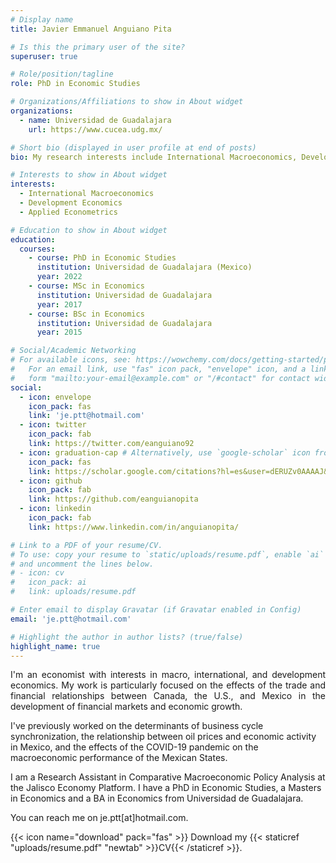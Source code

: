 ```yaml
---
# Display name
title: Javier Emmanuel Anguiano Pita

# Is this the primary user of the site?
superuser: true

# Role/position/tagline
role: PhD in Economic Studies

# Organizations/Affiliations to show in About widget
organizations:
  - name: Universidad de Guadalajara
    url: https://www.cucea.udg.mx/

# Short bio (displayed in user profile at end of posts)
bio: My research interests include International Macroeconomics, Development Economics and Regional Economics. 

# Interests to show in About widget
interests:
  - International Macroeconomics
  - Development Economics 
  - Applied Econometrics

# Education to show in About widget
education:
  courses:
    - course: PhD in Economic Studies
      institution: Universidad de Guadalajara (Mexico)
      year: 2022
    - course: MSc in Economics
      institution: Universidad de Guadalajara
      year: 2017
    - course: BSc in Economics
      institution: Universidad de Guadalajara 
      year: 2015

# Social/Academic Networking
# For available icons, see: https://wowchemy.com/docs/getting-started/page-builder/#icons
#   For an email link, use "fas" icon pack, "envelope" icon, and a link in the
#   form "mailto:your-email@example.com" or "/#contact" for contact widget.
social:
  - icon: envelope
    icon_pack: fas
    link: 'je.ptt@hotmail.com'
  - icon: twitter
    icon_pack: fab
    link: https://twitter.com/eanguiano92
  - icon: graduation-cap # Alternatively, use `google-scholar` icon from `ai` icon pack
    icon_pack: fas
    link: https://scholar.google.com/citations?hl=es&user=dERUZv0AAAAJ&view_op=list_works&sortby=pubdate
  - icon: github
    icon_pack: fab
    link: https://github.com/eanguianopita
  - icon: linkedin
    icon_pack: fab
    link: https://www.linkedin.com/in/anguianopita/

# Link to a PDF of your resume/CV.
# To use: copy your resume to `static/uploads/resume.pdf`, enable `ai` icons in `params.toml`,
# and uncomment the lines below.
# - icon: cv
#   icon_pack: ai
#   link: uploads/resume.pdf

# Enter email to display Gravatar (if Gravatar enabled in Config)
email: 'je.ptt@hotmail.com'

# Highlight the author in author lists? (true/false)
highlight_name: true
---
```

<p align="justify">
I'm an economist with interests in macro, international, and development economics. My work is particularly focused on the effects of the trade and financial relationships between Canada, the U.S., and Mexico in the development of financial markets and economic growth. 

I've previously worked on the determinants of business cycle synchronization, the relationship between oil prices and economic activity in Mexico, and the effects of the COVID-19 pandemic on the macroeconomic performance of the Mexican States.

I am a Research Assistant in Comparative Macroeconomic Policy Analysis at the Jalisco Economy Platform. I have a PhD in Economic Studies, a Masters in Economics and a BA in Economics from Universidad de Guadalajara. 

You can reach me on je.ptt[at]hotmail.com.
</p>


{{< icon name="download" pack="fas" >}} Download my {{< staticref "uploads/resume.pdf" "newtab" >}}CV{{< /staticref >}}.
